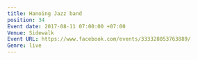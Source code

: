 ```yaml
---
title: Hanoing Jazz band
position: 34
Event date: 2017-08-11 07:00:00 +07:00
Venue: Sidewalk
Event URL: https://www.facebook.com/events/333328053763889/
Genre: live
---
```


